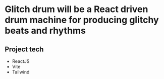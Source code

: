 # Glitch drum will be a React driven drum machine for producing glitchy beats and rhythms

## Project tech

- ReactJS
- Vite
- Tailwind
